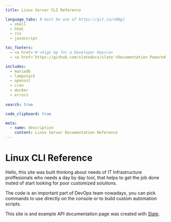```yaml
---
title: Linux Server CLI Reference

language_tabs: # must be one of https://git.io/vQNgJ
  - shell
  - html
  - css
  - javascript

toc_footers:
  - <a href='#'>Sign Up for a Developer Key</a>
  - <a href='https://github.com/slatedocs/slate'>Documentation Powered by Slate</a>

includes:
  - mariadb
  - lampstack
  - openssl
  - cron
  - docker
  - errors
  
search: true

code_clipboard: true

meta:
  - name: description
    content: Linux Server Documentation Reference
---
```


# Linux CLI Reference

Hello, this site was built thinking about needs of IT Infrastructure proffesionals who needs a day by day tool, that helps to get the job done insted of start looking for poor customized solutions.

The code is an important part of DevOps team nowadays, you can pick commands to use directly on the console or to build custom automation scripts.

This site is and example API documentation page was created with [Slate](https://github.com/slatedocs/slate).
